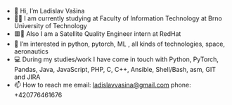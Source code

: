 - 👋 Hi, I’m Ladislav Vašina
- :man_student: I am currently studying at Faculty of Information Technology at Brno University of Technology
- 🟥🎩 Also I am a Satellite Quality Engineer intern at RedHat
- 👀 I’m interested in python, pytorch, ML , all kinds of technologies, space, aeronautics
- :computer: During my studies/work I have come in touch with Python, PyTorch, Pandas, Java, JavaScript, PHP, C, C++, Ansible, Shell/Bash, asm, GIT and JIRA
- 📫 How to reach me 
     email: ladislavvasina@gmail.com
     phone: +420776461676

<!---
LadislavVasina1/LadislavVasina1 is a ✨ special ✨ repository because its `README.md` (this file) appears on your GitHub profile.
You can click the Preview link to take a look at your changes.
--->

